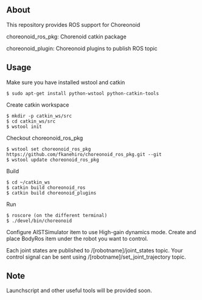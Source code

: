 About
-----

This repository provides ROS support for Choreonoid

choreonoid\_ros\_pkg: Chorenoid catkin package

choreonoid\_plugin: Choreonoid plugins to publish ROS topic


Usage
-----

Make sure you have installed wstool and catkin

```
$ sudo apt-get install python-wstool python-catkin-tools
```

Create catkin workspace

```
$ mkdir -p catkin_ws/src
$ cd catkin_ws/src
$ wstool init
```

Checkout choreonoid\_ros\_pkg

```
$ wstool set choreonoid_ros_pkg https://github.com/fkanehiro/choreonoid_ros_pkg.git --git
$ wstool update choreonoid_ros_pkg
```

Build

```
$ cd ~/catkin_ws
$ catkin build choreonoid_ros
$ catkin build choreonoid_plugins
```

Run

```
$ roscore (on the different terminal)
$ ./devel/bin/choreonoid
```

Configure AISTSimulator item to use High-gain dynamics mode.
Create and place BodyRos item under the robot you want to control.

Each joint states are published to /[robotname]/joint\_states topic.
Your control signal can be sent using /[robotname]/set\_joint\_trajectory topic.


Note
-----

Launchscript and other useful tools will be provided soon.
